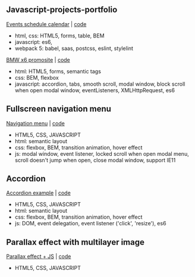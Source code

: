 ## Javascript-projects-portfolio

[Events schedule calendar](https://zion86.github.io/js-portfolio/events-calendar/dist/index.html) | [code](https://github.com/zion86/js-portfolio/tree/main/events-calendar)
- html, css: HTML5, forms, table, BEM
- javascript: es6, 
- webpack 5: babel, saas, postcss, eslint, stylelint

[BMW x6 promosite](https://zion86.github.io/js-portfolio/promosite-bmw-x6/index.html) | [code](https://github.com/zion86/js-portfolio/tree/main/promosite-bmw-x6)
- html: HTML5, forms, semantic tags
- css: BEM, flexbox
- javascript: accordion, tabs, smooth scroll, modal window, block scroll when open modal window, eventListeners, XMLHttpRequest, es6

## Fullscreen navigation menu
[Navigation menu](https://zion86.github.io/JavaScript-solutions/Menu-navigation/fullscreen-navigation-menu/index.html) | [code](https://github.com/zion86/JavaScript-solutions/tree/master/Menu-navigation/fullscreen-navigation-menu)
- HTML5, CSS, JAVASCRIPT
- html: semantic layout
- css: flexbox, BEM, transition animation, hover effect
- js: modal window, event listener, locked scroll when open modal menu, scroll doesn't jump when open, close modal window, support IE11

## Accordion
[Accordion example](https://zion86.github.io/js-portfolio/accordion/) | [code](https://github.com/zion86/js-portfolio/tree/main/accordion)
- HTML5, CSS, JAVASCRIPT
- html: semantic layout
- css: flexbox, BEM, transition animation, hover effect
- js: DOM, event delegation, event listener ('click', 'resize'), es6

## Parallax effect with multilayer image
[Parallax effect + JS](https://zion86.github.io/JavaScript-solutions/Parallax-effect-with-multilayer-image/index.html) | [code](https://github.com/zion86/JavaScript-solutions/tree/master/Parallax-effect-with-multilayer-image)
- HTML5, CSS, JAVASCRIPT

